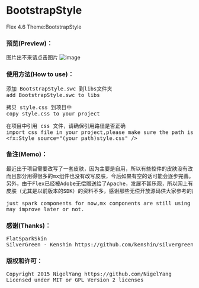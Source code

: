 # BootstrapStyle
Flex 4.6 Theme:BootstrapStyle

### 预览(Preview)：

图片出不来请点击图片
![image](https://github.com/NigelYang/BootstrapStyle/raw/master/screenshot.png)

### 使用方法(How to use)：  
<pre>
添加 BootstrapStyle.swc 到libs文件夹
add BootstrapStyle.swc to libs
</pre>

<pre>
拷贝 style.css 到项目中
copy style.css to your project
</pre>

<pre>
在项目中引用 css 文件，请确保引用路径是否正确
import css file in your project,please make sure the path is right or not
&lt;fx:Style source=&quot;(your path)style.css&quot; /&gt;
</pre>

### 备注(Memo)：
<pre>
最近出于项目需要改写了一套皮肤，因为主要是自用，所以有些控件的皮肤没有改写
而且部分用得很多的mx组件也没有改写皮肤，今后如果有空的话可能会逐步完善。
另外，由于Flex已经被Adobe无偿赠送给了Apache，发展不甚乐观，所以网上有关 Flex
皮肤（尤其是以前版本的SDK）的资料不多，感谢那些无偿开放源码供大家参考的前辈们。 

just spark components for now,mx components are still using default skins.
may improve later or not. 
</pre>

### 感谢(Thanks)：
<pre>
FlatSparkSkin
SilverGreen - Kenshin https://github.com/kenshin/silvergreen
</pre>

### 版权和许可：
<pre>
Copyright 2015 NigelYang https://github.com/NigelYang
Licensed under MIT or GPL Version 2 licenses
<pre>
